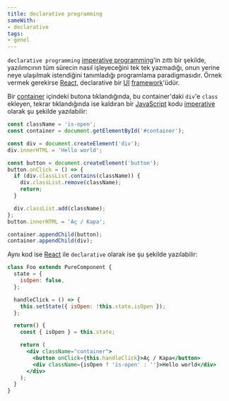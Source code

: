 ```yaml
---
title: declarative programming
sameWith:
- declarative
tags:
- genel
---
```


`declarative programming` [imperative programming](/imperative-programming)'in zıttı bir şekilde, yazılımcının tüm sürecin nasıl işleyeceğini tek tek yazmadığı, onun yerine neye ulaşılmak istendiğini tanımladığı programlama paradigmasıdır. Örnek vermek gerekirse [React](/reactjs), declarative bir [UI](/ui) [framework](/framework)'üdür.

Bir [container](/container) içindeki butona tıklandığında, bu container'daki `div`'e `class` ekleyen, tekrar tıklandığında ise kaldıran bir [JavaScript](/javascript) kodu [imperative](/imperative-programming) olarak şu şekilde yazılabilir:

```js
const className = 'is-open';
const container = document.getElementById('#container');

const div = document.createElement('div');
div.innerHTML = 'Hello world';

const button = document.createElement('button');
button.onClick = () => {
  if (div.classList.contains(className)) {
    div.classList.remove(className);
    return;
  }

  div.classList.add(className);
};
button.innerHTML = 'Aç / Kapa';

container.appendChild(button);
container.appendChild(div);
```

Aynı kod ise [React](/reactjs) ile `declarative` olarak ise şu şekilde yazılabilir:

```jsx
class Foo extends PureComponent {
  state = {
    isOpen: false,
  };

  handleClick = () => {
    this.setState({ isOpen: !this.state.isOpen });
  };

  return() {
    const { isOpen } = this.state;

    return (
      <div className="container">
        <button onClick={this.handleClick}>Aç / Kapa</button>
        <div className={isOpen ? 'is-open' : ''}>Hello world</div>
      </div>
    );
  }
}
```
